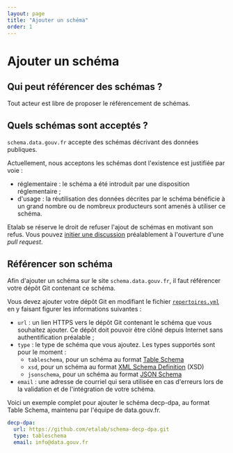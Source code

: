 ```yaml
---
layout: page
title: "Ajouter un schéma"
order: 1
---
```

# Ajouter un schéma

## Qui peut référencer des schémas ?
Tout acteur est libre de proposer le référencement de schémas.

## Quels schémas sont acceptés ?
`schema.data.gouv.fr` accepte des schémas décrivant des données publiques.

Actuellement, nous acceptons les schémas dont l'existence est justifiée par voie :
- réglementaire : le schéma a été introduit par une disposition réglementaire ;
- d'usage : la réutilisation des données décrites par le schéma bénéficie à un grand nombre ou de nombreux producteurs sont amenés à utiliser ce schéma.

Etalab se réserve le droit de refuser l'ajout de schémas en motivant son refus. Vous pouvez [initier une discussion](https://github.com/etalab/schema.data.gouv.fr/issues) préalablement à l'ouverture d'une _pull request_.

## Référencer son schéma
Afin d'ajouter un schéma sur le site `schema.data.gouv.fr`, il faut référencer votre dépôt Git contenant ce schéma.

Vous devez ajouter votre dépôt Git en modifiant le fichier [`repertoires.yml`](https://github.com/etalab/schema.data.gouv.fr/blob/master/aggregateur/repertoires.yml) en y faisant figurer les informations suivantes :

- `url` : un lien HTTPS vers le dépôt Git contenant le schéma que vous souhaitez ajouter. Ce dépôt doit pouvoir être clôné depuis Internet sans authentification préalable ;
- `type` : le type de schéma que vous ajoutez. Les types supportés sont pour le moment :
    + `tableschema`, pour un schéma au format [Table Schema](https://frictionlessdata.io/specs/table-schema/)
    + `xsd`, pour un schéma au format [XML Schema Definition](https://www.w3.org/TR/xmlschema11-1/) (XSD)
    + `jsonschema`, pour un schéma au format [JSON Schema](https://json-schema.org/)
- `email` : une adresse de courriel qui sera utilisée en cas d'erreurs lors de la validation et de l'intégration de votre schéma.

Voici un exemple complet pour ajouter le schéma decp-dpa, au format Table Schema, maintenu par l'équipe de data.gouv.fr.
```yml
decp-dpa:
  url: https://github.com/etalab/schema-decp-dpa.git
  type: tableschema
  email: info@data.gouv.fr
```
